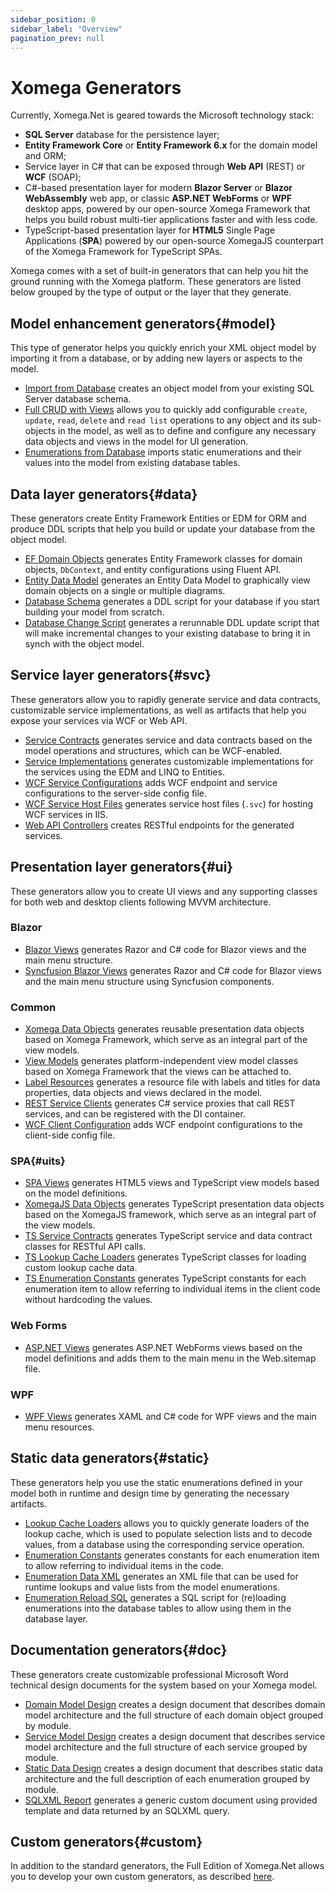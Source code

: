 ```yaml
---
sidebar_position: 0
sidebar_label: "Overview"
pagination_prev: null
---
```


# Xomega Generators

Currently, Xomega.Net is geared towards the Microsoft technology stack:

- **SQL Server** database for the persistence layer;
- **Entity Framework Core** or **Entity Framework 6.x** for the domain model and ORM;
- Service layer in C# that can be exposed through **Web API** (REST) or **WCF** (SOAP);
- C#-based presentation layer for modern **Blazor Server** or **Blazor WebAssembly** web app, or classic **ASP.NET WebForms** or **WPF** desktop apps, powered by our open-source Xomega Framework that helps you build robust multi-tier applications faster and with less code.
- TypeScript-based presentation layer for **HTML5** Single Page Applications (**SPA**) powered by our open-source XomegaJS counterpart of the Xomega Framework for TypeScript SPAs.

Xomega comes with a set of built-in generators that can help you hit the ground running with the Xomega platform. These generators are listed below grouped by the type of output or the layer that they generate.

## Model enhancement generators{#model}

This type of generator helps you quickly enrich your XML object model by importing it from a database, or by adding new layers or aspects to the model.

- [Import from Database](model/import) creates an object model from your existing SQL Server database schema.
- [Full CRUD with Views](model/crud) allows you to quickly add configurable `create`, `update`, `read`, `delete` and `read list` operations to any object and its sub-objects in the model, as well as to define and configure any necessary data objects and views in the model for UI generation.
- [Enumerations from Database](model/enums) imports static enumerations and their values into the model from existing database tables.

## Data layer generators{#data}

These generators create Entity Framework Entities or EDM for ORM and produce DDL scripts that help you build or update your database from the object model.

- [EF Domain Objects](data/entities) generates Entity Framework classes for domain objects, `DbContext`, and entity configurations using Fluent API.
- [Entity Data Model](data/edm) generates an Entity Data Model to graphically view domain objects on a single or multiple diagrams.
- [Database Schema](data/schema) generates a DDL script for your database if you start building your model from scratch.
- [Database Change Script](data/migration) generates a rerunnable DDL update script that will make incremental changes to your existing database to bring it in synch with the object model.

## Service layer generators{#svc}

These generators allow you to rapidly generate service and data contracts, customizable service implementations, as well as artifacts that help you expose your services via WCF or Web API.

- [Service Contracts](services/contracts) generates service and data contracts based on the model operations and structures, which can be WCF-enabled.
- [Service Implementations](services/service-impl) generates customizable implementations for the services using the EDM and LINQ to Entities.
- [WCF Service Configurations](services/wcf-config) adds WCF endpoint and service configurations to the server-side config file.
- [WCF Service Host Files](services/wcf-host) generates service host files (`.svc`) for hosting WCF services in IIS.
- [Web API Controllers](services/web-api) creates RESTful endpoints for the generated services.

## Presentation layer generators{#ui}

These generators allow you to create UI views and any supporting classes for both web and desktop clients following MVVM architecture.

### Blazor

- [Blazor Views](presentation/blazor/views) generates Razor and C# code for Blazor views and the main menu structure.
- [Syncfusion Blazor Views](presentation/blazor/views-xsf) generates Razor and C# code for Blazor views and the main menu structure using Syncfusion components.

### Common

- [Xomega Data Objects](presentation/common/data-objects) generates reusable presentation data objects based on Xomega Framework, which serve as an integral part of the view models.
- [View Models](presentation/common/view-models) generates platform-independent view model classes based on Xomega Framework that the views can be attached to.
- [Label Resources](presentation/common/resources) generates a resource file with labels and titles for data properties, data objects and views declared in the model.
- [REST Service Clients](presentation/common/rest-clients) generates C# service proxies that call REST services, and can be registered with the DI container.
- [WCF Client Configuration](presentation/common/wcf-config) adds WCF endpoint configurations to the client-side config file.

### SPA{#uits}

- [SPA Views](presentation/spa/views) generates HTML5 views and TypeScript view models based on the model definitions.
- [XomegaJS Data Objects](presentation/spa/data-objects) generates TypeScript presentation data objects based on the XomegaJS framework, which serve as an integral part of the view models.
- [TS Service Contracts](presentation/spa/contracts) generates TypeScript service and data contract classes for RESTful API calls.
- [TS Lookup Cache Loaders](presentation/spa/cache-loaders) generates TypeScript classes for loading custom lookup cache data.
- [TS Enumeration Constants](presentation/spa/enum-const) generates TypeScript constants for each enumeration item to allow referring to individual items in the client code without hardcoding the values.

### Web Forms

- [ASP.NET Views](presentation/webforms/views) generates ASP.NET WebForms views based on the model definitions and adds them to the main menu in the Web.sitemap file.

### WPF

- [WPF Views](presentation/wpf/views) generates XAML and C# code for WPF views and the main menu resources.

## Static data generators{#static}

These generators help you use the static enumerations defined in your model both in runtime and design time by generating the necessary artifacts.

- [Lookup Cache Loaders](enums/cache-loaders) allows you to quickly generate loaders of the lookup cache, which is used to populate selection lists and to decode values, from a database using the corresponding service operation.
- [Enumeration Constants](enums/enum-const) generates constants for each enumeration item to allow referring to individual items in the code.
- [Enumeration Data XML](enums/enum-xml) generates an XML file that can be used for runtime lookups and value lists from the model enumerations.
- [Enumeration Reload SQL](enums/enum-sql) generates a SQL script for (re)loading enumerations into the database tables to allow using them in the database layer.

## Documentation generators{#doc}

These generators create customizable professional Microsoft Word technical design documents for the system based on your Xomega model.

- [Domain Model Design](docs/domain-model) creates a design document that describes domain model architecture and the full structure of each domain object grouped by module.
- [Service Model Design](docs/service-model) creates a design document that describes service model architecture and the full structure of each service grouped by module.
- [Static Data Design](docs/static-data) creates a design document that describes static data architecture and the full description of each enumeration grouped by module.
- [SQLXML Report](docs/sqlxml) generates a generic custom document using provided template and data returned by an SQLXML query.

## Custom generators{#custom}

In addition to the standard generators, the Full Edition of Xomega.Net allows you to develop your own custom generators, as described [here](custom).
